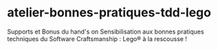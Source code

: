 # atelier-bonnes-pratiques-tdd-lego
Supports et Bonus du hand's on Sensibilisation aux bonnes pratiques techniques du Software Craftsmanship : Lego® à la rescousse !

